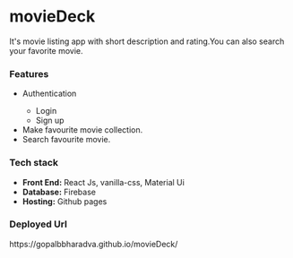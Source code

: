 <h1>movieDeck</h1>
<p>It's movie listing app with short description and rating.You can also search your favorite movie.</p>
<h3>Features</h3>
<ul>
  <li>Authentication</li>
  <ul>
    <li>Login</li>
    <li>Sign up</li>
  </ul>
  <li>Make favourite movie collection.</li>
  <li>Search favourite movie.</li>
</ul>
<h3>Tech stack</h3>
<ul>
  <li><strong>Front End:</strong> React Js, vanilla-css, Material Ui</li>
  <li><strong>Database:</strong> Firebase</li>
  <li><strong>Hosting:</strong> Github pages</li>
</ul>
<h3>Deployed Url</h3>
https://gopalbbharadva.github.io/movieDeck/
